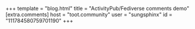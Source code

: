 +++
template = "blog.html"
title = "ActivityPub/​Fediverse comments demo"
[extra.comments]
host = "toot.community"
user = "sungsphinx"
id = "111784580759701190"
+++
